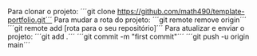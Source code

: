 Para clonar o projeto:
´´´git clone https://github.com/math490/template-portfolio.git´´´
Para mudar a rota do projeto:
´´´git remote remove origin´´´
´´´git remote add [rota para o seu repositório]´´´
Para atualizar e enviar o projeto:
´´´git add .´´´
´´´git commit -m "first commit"´´´
´´´git push -u origin main´´´